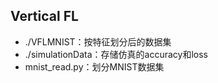 ## Vertical FL

- ./VFLMNIST：按特征划分后的数据集
- ./simulationData：存储仿真的accuracy和loss
- mnist_read.py：划分MNIST数据集


